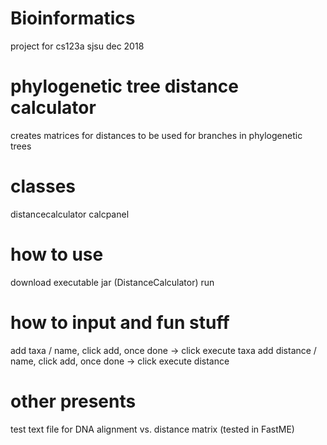# Bioinformatics
 project for cs123a sjsu dec 2018
# phylogenetic tree distance calculator 
 creates matrices for distances to be used for branches in phylogenetic trees
# classes
 distancecalculator
 calcpanel
# how to use
 download executable jar (DistanceCalculator)
 run 
# how to input and fun stuff
 add taxa / name, click add, once done -> click execute taxa
 add distance / name, click add, once done -> click execute distance 
# other presents
 test text file for DNA alignment vs. distance matrix (tested in FastME)
